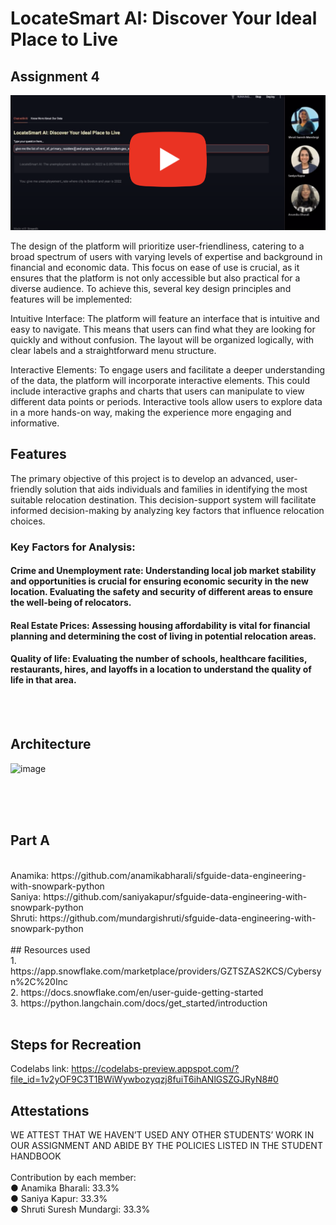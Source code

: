 # LocateSmart AI: Discover Your Ideal Place to Live

## Assignment 4
[![Youtube Link: ](images/Youtube.png)](https://www.youtube.com/watch?v=aejwBV7ii6c) 
<br>

The design of the platform will prioritize user-friendliness, catering to a broad spectrum of users with varying levels of expertise and background in financial and economic data. This focus on ease of use is crucial, as it ensures that the platform is not only accessible but also practical for a diverse audience. To achieve this, several key design principles and features will be implemented:

Intuitive Interface: The platform will feature an interface that is intuitive and easy to navigate. This means that users can find what they are looking for quickly and without confusion. The layout will be organized logically, with clear labels and a straightforward menu structure.

Interactive Elements: To engage users and facilitate a deeper understanding of the data, the platform will incorporate interactive elements. This could include interactive graphs and charts that users can manipulate to view different data points or periods. Interactive tools allow users to explore data in a more hands-on way, making the experience more engaging and informative.


## Features

The primary objective of this project is to develop an advanced, user-friendly solution that aids individuals and families in identifying the most suitable relocation destination. This decision-support system will facilitate informed decision-making by analyzing key factors that influence relocation choices.

### Key Factors for Analysis:
#### Crime and Unemployment rate: Understanding local job market stability and opportunities is crucial for ensuring economic security in the new location. Evaluating the safety and security of different areas to ensure the well-being of relocators.
#### Real Estate Prices: Assessing housing affordability is vital for financial planning and determining the cost of living in potential relocation areas.
#### Quality of life: Evaluating the number of schools, healthcare facilities, restaurants, hires, and layoffs in a location to understand the quality of life in that area.



<br>
<br>

## Architecture
![image](https://github.com/BigDataIA-Fall2023-Team5/Assignment__4/assets/114553498/e158cd0c-af81-462e-8b7e-66d0bbcc1b8d)

<br>
<br>
<br>

## Part A
<br>
Anamika: https://github.com/anamikabharali/sfguide-data-engineering-with-snowpark-python <br>
Saniya: https://github.com/saniyakapur/sfguide-data-engineering-with-snowpark-python <br>
Shruti: https://github.com/mundargishruti/sfguide-data-engineering-with-snowpark-python <br>

<br>
## Resources used
<br>
1. https://app.snowflake.com/marketplace/providers/GZTSZAS2KCS/Cybersyn%2C%20Inc  <br>
2. https://docs.snowflake.com/en/user-guide-getting-started  <br>
3. https://python.langchain.com/docs/get_started/introduction  <br>
<br>

## Steps for Recreation

Codelabs link: https://codelabs-preview.appspot.com/?file_id=1v2yOF9C3T1BWiWywbozyqzj8fuiT6ihANlGSZGJRyN8#0 <br>


## Attestations
WE ATTEST THAT WE HAVEN’T USED ANY OTHER STUDENTS’ WORK IN OUR ASSIGNMENT AND ABIDE BY THE POLICIES LISTED IN THE STUDENT HANDBOOK<br>
<br>
Contribution by each member:<br>
● Anamika Bharali: 33.3%<br>
● Saniya Kapur: 33.3%<br>
● Shruti Suresh Mundargi: 33.3%<br>

